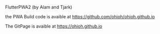 FlutterPWA2 (by Alam and Tjark)

the PWA Build code is avaible at https://github.com/ohioh/ohioh.github.io

The GitPage is avaible at https://ohioh.github.io
